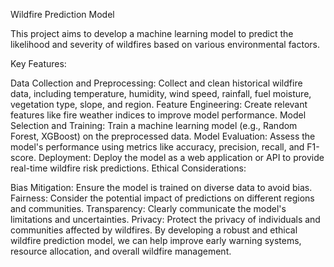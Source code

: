 Wildfire Prediction Model

This project aims to develop a machine learning model to predict the likelihood and severity of wildfires based on various environmental factors.

Key Features:

Data Collection and Preprocessing: Collect and clean historical wildfire data, including temperature, humidity, wind speed, rainfall, fuel moisture, vegetation type, slope, and region.
Feature Engineering: Create relevant features like fire weather indices to improve model performance.
Model Selection and Training: Train a machine learning model (e.g., Random Forest, XGBoost) on the preprocessed data.
Model Evaluation: Assess the model's performance using metrics like accuracy, precision, recall, and F1-score.
Deployment: Deploy the model as a web application or API to provide real-time wildfire risk predictions.
Ethical Considerations:

Bias Mitigation: Ensure the model is trained on diverse data to avoid bias.
Fairness: Consider the potential impact of predictions on different regions and communities.
Transparency: Clearly communicate the model's limitations and uncertainties.
Privacy: Protect the privacy of individuals and communities affected by wildfires.
By developing a robust and ethical wildfire prediction model, we can help improve early warning systems, resource allocation, and overall wildfire management.
